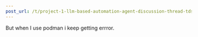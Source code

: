 ```yaml
---
post_url: /t/project-1-llm-based-automation-agent-discussion-thread-tds-jan-2025/164277/221
---
```

But when I use podman i keep getting errror.